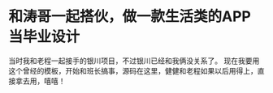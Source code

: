 # 和涛哥一起搭伙，做一款生活类的APP当毕业设计

当时我和老程一起接手的银川项目，不过银川已经和我俩没关系了。
现在我要用这个曾经的模板，开始和班长搞事，源码在这里，健健和老程如果以后用得上，直接拿去用，嘻嘻！
